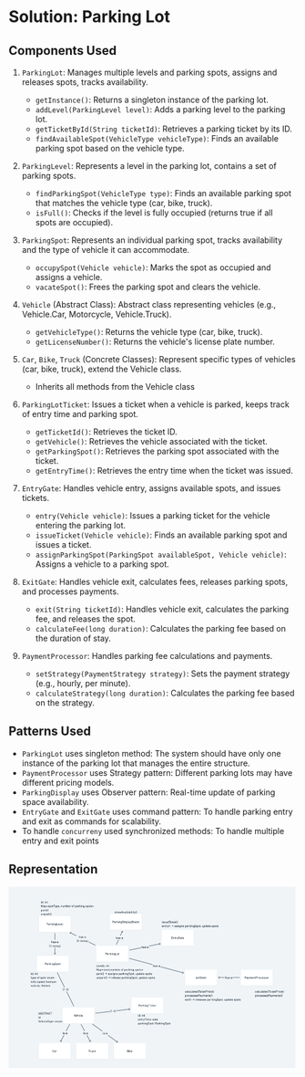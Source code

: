 # Solution: Parking Lot

## Components Used

1. `ParkingLot`: Manages multiple levels and parking spots, assigns and releases spots, tracks availability.
    - `getInstance()`: Returns a singleton instance of the parking lot.
    - `addLevel(ParkingLevel level)`: Adds a parking level to the parking lot.
    - `getTicketById(String ticketId)`: Retrieves a parking ticket by its ID.
    - `findAvailableSpot(VehicleType vehicleType)`: Finds an available parking spot based on the vehicle type.

2. `ParkingLevel`: Represents a level in the parking lot, contains a set of parking spots.
    - `findParkingSpot(VehicleType type)`: Finds an available parking spot that matches the vehicle type (car, bike, truck).
    - `isFull()`: Checks if the level is fully occupied (returns true if all spots are occupied).

3. `ParkingSpot`: Represents an individual parking spot, tracks availability and the type of vehicle it can accommodate.
    - `occupySpot(Vehicle vehicle)`: Marks the spot as occupied and assigns a vehicle.
    - `vacateSpot()`: Frees the parking spot and clears the vehicle.

4. `Vehicle` (Abstract Class): Abstract class representing vehicles (e.g., Vehicle.Car, Motorcycle, Vehicle.Truck).
    - `getVehicleType()`: Returns the vehicle type (car, bike, truck).
    - `getLicenseNumber()`: Returns the vehicle's license plate number.

5. `Car`, `Bike`, `Truck` (Concrete Classes): Represent specific types of vehicles (car, bike, truck), extend the Vehicle class.
    - Inherits all methods from the Vehicle class

6. `ParkingLotTicket`: Issues a ticket when a vehicle is parked, keeps track of entry time and parking spot.
    - `getTicketId()`: Retrieves the ticket ID.
    - `getVehicle()`: Retrieves the vehicle associated with the ticket.
    - `getParkingSpot()`: Retrieves the parking spot associated with the ticket.
    - `getEntryTime()`: Retrieves the entry time when the ticket was issued.

7. `EntryGate`: Handles vehicle entry, assigns available spots, and issues tickets.
    - `entry(Vehicle vehicle)`: Issues a parking ticket for the vehicle entering the parking lot.
    - `issueTicket(Vehicle vehicle)`: Finds an available parking spot and issues a ticket.
    - `assignParkingSpot(ParkingSpot availableSpot, Vehicle vehicle)`: Assigns a vehicle to a parking spot.

8. `ExitGate`: Handles vehicle exit, calculates fees, releases parking spots, and processes payments.
    - `exit(String ticketId)`: Handles vehicle exit, calculates the parking fee, and releases the spot.
    - `calculateFee(long duration)`: Calculates the parking fee based on the duration of stay.

9. `PaymentProcessor`: Handles parking fee calculations and payments.
    - `setStrategy(PaymentStrategy strategy)`: Sets the payment strategy (e.g., hourly, per minute).
    - `calculateStrategy(long duration)`: Calculates the parking fee based on the strategy.
   
## Patterns Used

- `ParkingLot` uses singleton method:  The system should have only one instance of the parking lot that manages the entire structure.
- `PaymentProcessor` uses Strategy pattern: Different parking lots may have different pricing models.
- `ParkingDisplay` uses Observer pattern: Real-time update of parking space availability.
- `EntryGate` and `ExitGate` uses command pattern: To handle parking entry and exit as commands for scalability.
- To handle `concurreny` used synchronized methods: To handle multiple entry and exit points



## Representation
![img.png](../../../images/parking-lot.png)

